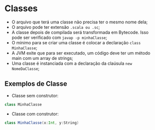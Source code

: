 # Classes  

- O arquivo que terá uma classe não precisa ter o mesmo nome dela;  
- O arquivo pode ter extensão `.scala ou .sc`;  
- A classe depois de compilada será transformada em Bytecode. Isso pode ser verificado com `javap -p minhaClasse`;  
- O mínimo para se criar uma classe é colocar a declaração `class MinhaClasse`;  
- A JVM exite que para ser executado, um código deve ter um método main com um array de strings;  
- Uma classe é instanciada com a declaração da claúsula `new NomeDaClasse`;  


## Exemplos de Classe  

* Classe sem construtor:  

```scala
class MinhaClasse
```  

* Classe com construtor:  

```scala
class MinhaClasse(x:Int, y:String)
```  


